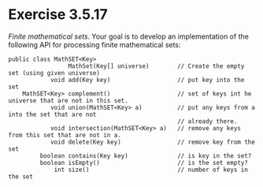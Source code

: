 # Exercise 3.5.17

*Finite mathematical sets*. Your goal is to develop an implementation of
the following API for processing finite mathematical sets:

```
public class MathSET<Key>
                 MathSet(Key[] universe)        // Create the empty set (using given universe)
            void add(Key key)                   // put key into the set
    MathSET<Key> complement()                   // set of keys int he universe that are not in this set.
            void union(MathSET<Key> a)          // put any keys from a into the set that are not
                                                // already there.
            void intersection(MathSET<Key> a)   // remove any keys from this set that are not in a.
            void delete(Key key)                // remove key from the set
         boolean contains(Key key)              // is key in the set?
         boolean isEmpty()                      // is the set empty?
             int size()                         // number of keys in the set
```